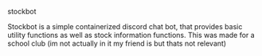 stockbot

Stockbot is a simple containerized discord chat bot, that provides basic utility functions as well as stock information functions. This was made for a school club (im not actually in it my friend is but thats not relevant)